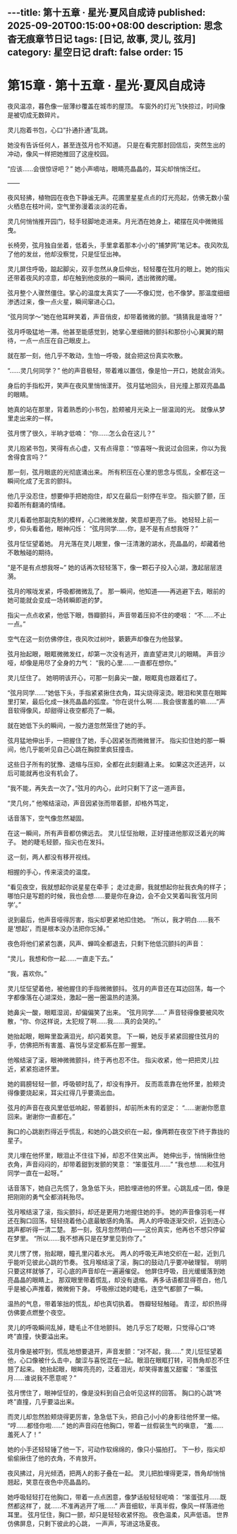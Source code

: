 ---title: 第十五章 · 星光·夏风自成诗
published: 2025-09-20T00:15:00+08:00
description: 思念杳无痕章节日记
tags: [日记, 故事, 灵儿, 弦月]
category: 星空日记
draft: false
order: 15
---

# 第15章 · 第十五章 · 星光·夏风自成诗

夜风温凉，暮色像一层薄纱覆盖在城市的屋顶。
车窗外的灯光飞快掠过，时间像是被切成无数碎片。

灵儿抱着书包，心口“扑通扑通”乱跳。

她没有告诉任何人，甚至连弦月也不知道。
只是在看完那封回信后，突然生出的冲动，像风一样把她推回了这座校园。

“应该……会很惊讶吧？”
她小声嘀咕，眼睛亮晶晶的，耳尖却悄悄泛红。

——

夜风轻拂，植物园在夜色下静谧无声。花圃里星星点点的灯光亮起，仿佛无数小萤火栖息在枝叶间，空气里弥漫着淡淡的花香。

灵几何悄悄推开园门，轻手轻脚地走进来。月光洒在她身上，裙摆在风中微微摇曳。

长椅旁，弦月独自坐着，低着头，手里拿着那本小小的“捕梦网”笔记本。夜风吹乱了他的发丝，他却没察觉，只是怔怔出神。

灵儿屏住呼吸，踮起脚尖，双手忽然从身后伸出，轻轻覆在弦月的眼上。她的指尖还带着夜风的凉意，却在触到他皮肤的一瞬间，透出微微的暖。

弦月整个人骤然僵住。掌心的温度太真实了——不像幻觉，也不像梦。那温度细细渗透过来，像一点火星，瞬间窜进心口。

“弦月同学～”她在他耳畔笑着，声音俏皮，却带着微微的颤。“猜猜我是谁呀？”

弦月呼吸猛地一滞。他甚至能感觉到，她掌心里细微的颤抖和那份小心翼翼的期待，一点一点压在自己眼皮上。

就在那一刻，他几乎不敢动，生怕一呼吸，就会把这份真实吹散。

“……灵几何同学？”
他的声音极轻，带着难以置信，像是怕一开口，她就会消失。

身后的手指松开，笑声在夜风里悄悄漾开。
弦月猛地回头，目光撞上那双亮晶晶的眼睛。

她真的站在那里，背着熟悉的小书包，脸颊被月光染上一层温润的光。
就像从梦里走出来的一样。

弦月愣了很久，半晌才低喃：
“你……怎么会在这儿？”

灵儿抱紧书包，笑得有点心虚，又有点得意：“惊喜呀～我说过会回来，你以为我舍得食言吗？”

那一刻，弦月眼底的光彻底涌出来。
所有积压在心里的思念与慌乱，全都在这一瞬间化成了无言的颤抖。

他几乎没忍住，想要伸手把她抱住，却又在最后一刻停在半空。
指尖颤了颤，压抑着所有翻涌的情绪。

灵儿看着他那副克制的模样，心口微微发酸，笑意却更亮了些。
她轻轻上前一步，仰头看着他，眼神闪烁：
“弦月同学……你，是不是有点想我呀？”

弦月怔怔望着她。
月光落在灵儿眼里，像一汪清澈的湖水，亮晶晶的，却藏着他不敢触碰的期待。

“是不是有点想我呀~”
她的话再次轻轻落下，像一颗石子投入心湖，激起层层涟漪。

弦月的喉咙发紧，呼吸都微微乱了。
那一瞬间，他知道——再逃避下去，眼前的她可能就会变成一场转瞬即逝的梦。

指尖一点点收紧，他低下眼，唇瓣颤抖，声音带着压抑不住的哽咽：
“不……不止一点。”

空气在这一刻仿佛停住，夜风吹过树叶，簌簌声却像在为他鼓掌。

弦月抬起眼，眼眶微微发红，却第一次没有逃开，直直望进灵儿的眼睛。
声音沙哑，却像是用尽了全身的力气：
“我的心里……一直都在想你。”

灵儿怔住了。
她明明该开心，可那一刻鼻尖一酸，眼眶竟也跟着红了。

“弦月同学……”她低下头，手指紧紧揪住衣角，耳尖烧得滚烫。眼泪和笑意在眼眸里打架，最后化成一抹亮晶晶的弧度。“你在说什么啊……我会很害羞的嘛……”声音软得像风，却甜得让夜空都亮了一瞬。

就在她低下头的瞬间，一股力道忽然笼住了她的手。

弦月猛地伸出手，一把握住了她，手心因紧张而微微冒汗。
指尖扣住她的那一瞬间，他几乎能听见自己心跳在胸腔里疯狂撞击。

这些日子所有的犹豫、退缩与压抑，全都在此刻翻涌上来。
如果这次还逃开，以后可能就再也没有机会了。

“我不能，再失去一次了。”弦月的内心，此时只剩下了这一道声音。

“灵几何，”
他喉结滚动，声音因紧张而带着颤，却格外笃定，

话音落下，空气像忽然凝固。

在这一瞬间，所有声音都仿佛远去。
灵儿怔怔抬眼，正好撞进他那双泛着光的眸子。
她的睫毛轻颤，指尖也在发抖。

这一刻，两人都没有移开视线。

相握的手心，传来滚烫的温度。

“看见夜空，我就想起你说星星在牵手；
走过走廊，我就想起你扯我衣角的样子；
哪怕只是写题的时候，我也会想……要是你在身边，会不会又笑着叫我‘弦月同学’。”

说到最后，他声音哑得厉害，指尖却更紧地扣住她。
“所以，我才明白……我不是‘想起’，而是根本没办法把你忘掉。”

夜色将他们紧紧包裹，风声、蝉鸣全都退去，只剩下他低沉颤抖的声音：

“灵儿，我想和你一起……一直走下去。”

“我，喜欢你。”

灵儿怔怔望着他，被他握住的手指微微颤抖。
弦月的声音还在耳边回荡，每一个字都像落在心湖深处，激起一圈一圈温热的涟漪。

她鼻尖一酸，眼眶湿润，却偏偏笑了出来。
“弦月同学……”
声音轻得像要被风吹散，“你、你这样说，太犯规了啊……我……真的会哭的。”

她抬起眼，眼眸里盈满泪光，却闪着笑意。
下一瞬，她反手紧紧回握住弦月的手，仿佛把所有害羞、喜悦与坚定都系在那一握里。

他喉结滚了滚，眼神微微颤抖，终于再也忍不住。
指尖收紧，他一把把灵儿拉近，紧紧抱进怀里。

她的肩膀轻轻一颤，呼吸顿时乱了，却没有挣开。
反而乖乖靠在他怀里，脸颊烫得像要烧起来，耳尖红得几乎要滴出血。

弦月的声音在夜风里低低响起，带着颤抖，却前所未有的坚定：
“……谢谢你愿意回来。谢谢你一直都在。”

胸口的心跳剧烈得近乎慌乱，和她的心跳交织在一起，像两颗在夜空下终于靠拢的星子。

灵儿埋在他怀里，眼泪止不住往下掉，却忍不住笑出声。
她伸出手，悄悄揪住他衣角，声音闷闷的，却带着甜到发颤的笑意：
“笨蛋弦月……”
“我也想……和弦月同学一直在一起呀。”

话音落下，她自己先慌了，急急低下头，把脸埋进他的怀里。心跳乱成一团，像是把刚刚的勇气全都消耗殆尽。

弦月喉结滚了滚，指尖颤抖，却还是更用力地握住她的手。
她的声音像羽毛一样还在胸口回荡，轻轻挠着他心底最敏感的角落。
两人的呼吸逐渐交织，近到连心跳声都听得一清二楚。
那一刻，弦月忽然明白——这份真实，他再也不想只停留在梦里。
“所以……我不想再只是在梦里见到你了。”

灵儿愣了愣，抬起眼，瞳孔里闪着水光。
两人的呼吸无声地交织在一起，近到几乎能听见彼此心跳的节奏。
弦月喉结滚了滚，胸口的鼓动几乎要冲破理智。
明明只要这样就够了，可心底的声音却在一遍遍催促。
他屏住呼吸，目光缓缓落到她亮晶晶的眼睛上。
那双眼里带着慌乱，却没有退缩。
再多话语都显得苍白，他几乎是被心声推着，微微俯下身。
呼吸擦过她的睫毛，连空气都颤了一瞬。

温热的气息，带着笨拙的慌乱，却也真切执着。
唇瓣轻轻触碰。
青涩，却炽热得仿佛要点燃整个夜空。

灵儿的呼吸瞬间乱掉，睫毛止不住地颤抖。
她几乎忘了眨眼，只觉得心口“咚咚”直撞，快要溢出来。

弦月像是被吓到，慌乱地想要退开，声音发颤：“对不起，我……”
灵儿怔怔望着他，心口像被什么击中，酸涩与喜悦混在一起。眼泪在眼眶打转，可唇角却忍不住翘了起来。
她抬起眼，眼眸亮亮的，泛着泪光，却笑得害羞又甜蜜：
“笨蛋弦月……谁说我不愿意呢？”

弦月愣住了，眼神怔怔的，像是没料到自己会听见这样的回答。
胸口的心跳“咚咚”直撞，几乎要溢出来。

而灵儿却忽然脸颊烧得更厉害，急急低下头，把自己小小的身影往他怀里一缩。
“哼……都怪你啦……” 她的声音闷在他胸口，带着一丝假装生气的嗔意，
“羞……羞死人了！”

她的小手还轻轻锤了他一下，可动作软绵绵的，像只小猫拍打。
下一秒，指尖却偷偷揪住了他的衣角，不肯放开。

夜风拂过，月光倾洒，把两人的影子叠在一起。
灵儿把脸埋得更深，唇角却悄悄翘起，笑意在夜色中亮晶晶的。

她呼吸轻轻打在他胸口，带着一点点困意，像梦话般轻轻呢喃：
“笨蛋弦月……既然都这样了，就……不准再逃开了哦……”
声音细软，半真半假，像风一样落进他耳里。
弦月怔住，胸口一颤，却只是轻轻收紧怀抱。
夜色温柔，风声低语。
世界仿佛屏息，只剩下彼此的心跳，
一声声，写进这场夏夜。
